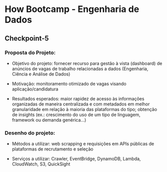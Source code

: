 # How Bootcamp - Engenharia de Dados

## Checkpoint-5

### Proposta do Projeto:

- Objetivo do projeto: fornecer recurso para gestão à vista (dashboard) de anúncios de vagas de trabalho relacionadas a dados (Engenharia, Ciência e Análise de Dados)

- Motivação: monitoramento otimizado de vagas visando aplicação/candidatura

- Resultados esperados: maior rapidez de acesso às informações organizadas de maneira centralizada e com metadados em melhor granularidade em relação à maioria das plataformas do tipo; obtenção de insights (ex.: crescimento do uso de um tipo de linguagem, framework ou demanda genérica...)
 
### Desenho do projeto:

- Métodos a utilizar: web scrapping e requisições em APIs públicas de plataformas de recrutamento e seleção

- Serviços a utilizar: Crawler, EventBridge, DynamoDB, Lambda, CloudWatch, S3, QuickSight

